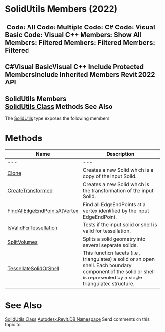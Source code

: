 # SolidUtils Members (2022)

﻿
 Code: All Code: Multiple Code: C# Code: Visual Basic Code: Visual C++  Members: Show All Members: Filtered Members: Filtered Members: Filtered   
---  
C#Visual BasicVisual C++
Include Protected MembersInclude Inherited Members
Revit 2022 API  
---  
SolidUtils Members  
[SolidUtils Class](4c285bc6-c14e-9d55-5295-138764c01d12.md "SolidUtils Class") Methods See Also  
---  
The [SolidUtils](4c285bc6-c14e-9d55-5295-138764c01d12.md "SolidUtils Class") type exposes the following members.
# Methods
| Name | Description |
| --- | --- |
| --- | --- | --- |
| [Clone](2e985cf8-cdce-2045-c5d8-5a06fd49c002.md "Clone Method") | Creates a new Solid which is a copy of the input Solid. |
| [CreateTransformed](22592761-f39c-4f53-d33b-6c21a4fa9d2d.md "CreateTransformed Method") | Creates a new Solid which is the transformation of the input Solid. |
| [FindAllEdgeEndPointsAtVertex](4a7c822c-3be0-52b6-cdca-3cd6496759c5.md "FindAllEdgeEndPointsAtVertex Method") | Find all EdgeEndPoints at a vertex identified by the input EdgeEndPoint. |
| [IsValidForTessellation](a99a8a88-2e90-8d90-60bd-6ee37ab47515.md "IsValidForTessellation Method") | Tests if the input solid or shell is valid for tessellation. |
| [SplitVolumes](0ba1e838-c300-ed47-bd2e-7fc3e2dd80d8.md "SplitVolumes Method") | Splits a solid geometry into several separate solids. |
| [TessellateSolidOrShell](d856e5f0-2e26-f01a-2996-9fbc0ad1c03e.md "TessellateSolidOrShell Method") | This function facets (i.e., triangulates) a solid or an open shell. Each boundary component of the solid or shell is represented by a single triangulated structure. |

# See Also
[SolidUtils Class](4c285bc6-c14e-9d55-5295-138764c01d12.md "SolidUtils Class")
[Autodesk.Revit.DB Namespace](87546ba7-461b-c646-cbb1-2cb8f5bff8b2.md "Autodesk.Revit.DB Namespace")
Send comments on this topic to 